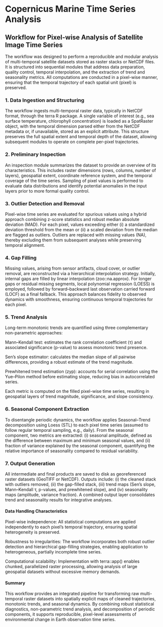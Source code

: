 # Copernicus Marine Time Series Analysis

## Workflow for Pixel-wise Analysis of Satellite Image Time Series

The workflow was designed to perform a reproducible and modular analysis of multi-temporal satellite datasets stored as raster stacks or NetCDF files. It is structured into sequential modules that address data preparation, quality control, temporal interpolation, and the extraction of trend and seasonality metrics. All computations are conducted in a pixel-wise manner, ensuring that the temporal trajectory of each spatial unit (pixel) is preserved.

### 1. Data Ingestion and Structuring

The workflow ingests multi-temporal raster data, typically in NetCDF format, through the terra R package. A single variable of interest (e.g., sea surface temperature, chlorophyll concentration) is loaded as a SpatRaster object, with the temporal dimension parsed either from the NetCDF metadata or, if unavailable, stored as an explicit attribute. This structure preserves the full spatial extent and temporal depth of the dataset, allowing subsequent modules to operate on complete per-pixel trajectories.

### 2. Preliminary Inspection

An inspection module summarizes the dataset to provide an overview of its characteristics. This includes raster dimensions (rows, columns, number of layers), geospatial extent, coordinate reference system, and the temporal coverage of the time series. Sampling of pixel values is performed to evaluate data distributions and identify potential anomalies in the input layers prior to more formal quality control.

### 3. Outlier Detection and Removal

Pixel-wise time series are evaluated for spurious values using a hybrid approach combining z-score statistics and robust median absolute deviation (MAD). For each pixel, values exceeding either (i) a standardized deviation threshold from the mean or (ii) a scaled deviation from the median are flagged as outliers. Outliers are replaced with missing values (NA), thereby excluding them from subsequent analyses while preserving temporal alignment.

### 4. Gap Filling

Missing values, arising from sensor artifacts, cloud cover, or outlier removal, are reconstructed via a hierarchical interpolation strategy. Initially, internal gaps are filled by linear interpolation (zoo::na.approx). For longer gaps or residual missing segments, local polynomial regression (LOESS) is employed, followed by forward–backward last observation carried forward (LOCF) as a final fallback. This approach balances fidelity to observed dynamics with smoothness, ensuring continuous temporal trajectories for each pixel.

### 5. Trend Analysis

Long-term monotonic trends are quantified using three complementary non-parametric approaches:

Mann–Kendall test: estimates the rank correlation coefficient (τ) and associated significance (p-value) to assess monotonic trend presence.

Sen’s slope estimator: calculates the median slope of all pairwise differences, providing a robust estimate of the trend magnitude.

Prewhitened trend estimation (zyp): accounts for serial correlation using the Yue–Pilon method before estimating slope, reducing bias in autocorrelated series.

Each metric is computed on the filled pixel-wise time series, resulting in geospatial layers of trend magnitude, significance, and slope consistency.

### 6. Seasonal Component Extraction

To disentangle periodic dynamics, the workflow applies Seasonal–Trend decomposition using Loess (STL) to each pixel time series (assumed to follow regular temporal sampling, e.g., daily). From the seasonal component, two metrics are extracted: (i) seasonal amplitude, defined as the difference between maximum and minimum seasonal values, and (ii) fraction of variance explained by the seasonal component, quantifying the relative importance of seasonality compared to residual variability.

### 7. Output Generation

All intermediate and final products are saved to disk as georeferenced raster datasets (GeoTIFF or NetCDF). Outputs include: (i) the cleaned stack with outliers removed, (ii) the gap-filled stack, (iii) trend maps (Sen’s slope, Mann–Kendall τ, p-values, and prewhitened slope), and (iv) seasonality maps (amplitude, variance fraction). A combined output layer consolidates trend and seasonality results for integrative analyses.

#### **Data Handling Characteristics**

Pixel-wise independence: All statistical computations are applied independently to each pixel’s temporal trajectory, ensuring spatial heterogeneity is preserved.

Robustness to irregularities: The workflow incorporates both robust outlier detection and hierarchical gap-filling strategies, enabling application to heterogeneous, partially incomplete time series.

Computational scalability: Implementation with terra::app() enables chunked, parallelized raster processing, allowing analysis of large geospatial datasets without excessive memory demands.

#### **Summary**

This workflow provides an integrated pipeline for transforming raw multi-temporal raster datasets into spatially explicit maps of cleaned trajectories, monotonic trends, and seasonal dynamics. By combining robust statistical diagnostics, non-parametric trend analysis, and decomposition of periodic components, it supports reproducible, pixel-level assessments of environmental change in Earth observation time series.
